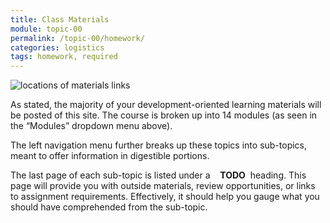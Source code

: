 ```yaml
---
title: Class Materials
module: topic-00
permalink: /topic-00/homework/
categories: logistics
tags: homework, required
---
```


<div class="divider-heading"></div>


<img src="../img/materials-nav-example.gif" alt="locations of materials links" title="Materials Navigation" />

As stated, the majority of your development-oriented learning materials will be posted of this site. The course is broken up into 14 modules (as seen in the “Modules” dropdown menu above).

The left navigation menu further breaks up these topics into sub-topics, meant to offer information in digestible portions.

The last page of each sub-topic is listed under a <span style="white-space:nowrap">&nbsp;&nbsp;<i class="fas fa-check-square" aria-hidden="true"></i> <b>TODO</b>&nbsp;</span> heading. This page will provide you with outside materials, review opportunities, or links to assignment requirements. Effectively, it should help you gauge what you should have comprehended from the sub-topic.
